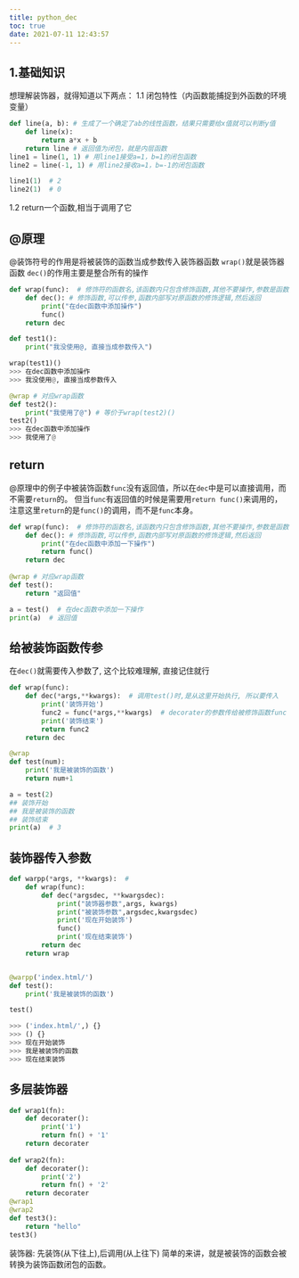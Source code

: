 ```yaml
---
title: python_dec
toc: true
date: 2021-07-11 12:43:57
---
```

## 1.基础知识
想理解装饰器，就得知道以下两点：
1.1 闭包特性（内函数能捕捉到外函数的环境变量）
```python
def line(a, b): # 生成了一个确定了ab的线性函数，结果只需要给x值就可以判断y值
    def line(x):
        return a*x + b
    return line # 返回值为闭包，就是内层函数
line1 = line(1, 1) # 用line1接受a=1，b=1的闭包函数
line2 = line(-1, 1) # 用line2接收a=1，b=-1的闭包函数

line1(1)  # 2
line2(1)  # 0
```

1.2 return一个函数,相当于调用了它


## @原理
@装饰符号的作用是将被装饰的函数当成参数传入装饰器函数
`wrap()`就是装饰器函数
`dec()`的作用主要是整合所有的操作
```python
def wrap(func):  # 修饰符的函数名,该函数内只包含修饰函数,其他不要操作,参数是函数引用
    def dec(): # 修饰函数,可以传参,函数内部写对原函数的修饰逻辑,然后返回
        print("在dec函数中添加操作")
        func()
    return dec

def test1():
    print("我没使用@, 直接当成参数传入")

wrap(test1)()
>>> 在dec函数中添加操作
>>> 我没使用@, 直接当成参数传入

@wrap # 对应wrap函数
def test2():
    print("我使用了@") # 等价于wrap(test2)()
test2()
>>> 在dec函数中添加操作
>>> 我使用了@

```



## return
@原理中的例子中被装饰函数`func`没有返回值，所以在`dec`中是可以直接调用，而不需要`return`的。
但当`func`有返回值的时候是需要用`return func()`来调用的，注意这里`return`的是`func()`的调用，而不是`func`本身。
```python
def wrap(func):  # 修饰符的函数名,该函数内只包含修饰函数,其他不要操作,参数是函数引用
    def dec(): # 修饰函数,可以传参,函数内部写对原函数的修饰逻辑,然后返回
        print("在dec函数中添加一下操作")
        return func()
    return dec
    
@wrap # 对应wrap函数
def test():
    return "返回值"

a = test()  # 在dec函数中添加一下操作
print(a)  # 返回值
```



## 给被装饰函数传参
在`dec()`就需要传入参数了, 这个比较难理解, 直接记住就行
```python
def wrap(func):
    def dec(*args,**kwargs):  # 调用test()时,是从这里开始执行, 所以要传入
        print('装饰开始')
        func2 = func(*args,**kwargs)  # decorater的参数传给被修饰函数func
        print('装饰结束')
        return func2
    return dec

@wrap
def test(num):
    print('我是被装饰的函数')
    return num+1

a = test(2)
## 装饰开始
## 我是被装饰的函数
## 装饰结束
print(a)  # 3
```


## 装饰器传入参数
```python
def warpp(*args, **kwargs):  # 
    def wrap(func):
        def dec(*argsdec, **kwargsdec):
            print("装饰器参数",args, kwargs)
            print("被装饰参数",argsdec,kwargsdec)
            print('现在开始装饰')
            func()
            print('现在结束装饰')
        return dec
    return wrap


@warpp('index.html/')
def test():
    print('我是被装饰的函数')

test()

>>> ('index.html/',) {}
>>> () {}
>>> 现在开始装饰
>>> 我是被装饰的函数
>>> 现在结束装饰
```

## 多层装饰器

```python
def wrap1(fn):
    def decorater():
        print('1')
        return fn() + '1'
    return decorater
    
def wrap2(fn):
    def decorater():
        print('2')
        return fn() + '2'
    return decorater
@wrap1
@wrap2
def test3():
    return "hello"
test3()
```


装饰器: 先装饰(从下往上),后调用(从上往下) 
简单的来讲，就是被装饰的函数会被转换为装饰函数闭包的函数。




## 




